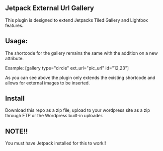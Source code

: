 ## Jetpack External Url Gallery ##

This plugin is designed to extend Jetpacks Tiled Gallery and Lightbox features. 

## Usage:

The shortcode for the gallery remains the same with the addition on a new attribute.

Example: [gallery type="circle" ext_url="pic_url" id="12,23"]

As you can see above the plugin only extends the existing shortcode and allows for external images to be inserted. 

## Install 

Download this repo as a zip file, upload to your wordpress site as a zip through FTP or the Wordpress built-in uploader.

## NOTE!! 

You must have Jetpack installed for this to work!!
